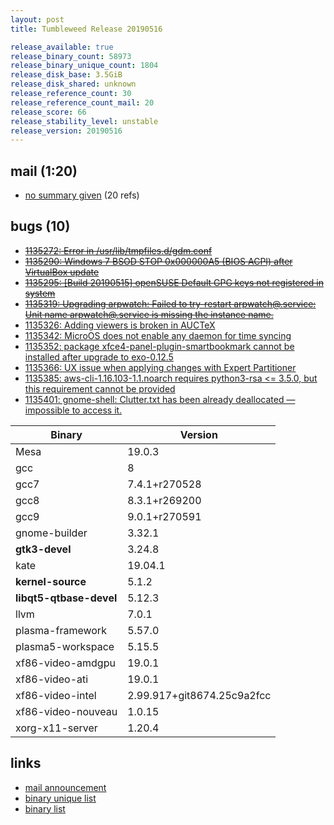 ```yaml
---
layout: post
title: Tumbleweed Release 20190516

release_available: true
release_binary_count: 58973
release_binary_unique_count: 1804
release_disk_base: 3.5GiB
release_disk_shared: unknown
release_reference_count: 30
release_reference_count_mail: 20
release_score: 66
release_stability_level: unstable
release_version: 20190516
---
```


## mail (1:20)

- [no summary given](https://lists.opensuse.org/opensuse-factory/2019-05/msg00169.html) (20 refs)

## bugs (10)

<!--more-->

- ~~[1135272: Error in /usr/lib/tmpfiles.d/gdm.conf](https://bugzilla.opensuse.org/show_bug.cgi?id=1135272)~~
- ~~[1135290: Windows 7 BSOD STOP 0x000000A5 (BIOS ACPI) after VirtualBox update](https://bugzilla.opensuse.org/show_bug.cgi?id=1135290)~~
- ~~[1135295: \[Build 20190515\] openSUSE Default GPG keys not registered in system](https://bugzilla.opensuse.org/show_bug.cgi?id=1135295)~~
- ~~[1135319: Upgrading arpwatch: Failed to try-restart arpwatch@.service: Unit name arpwatch@.service is missing the instance name.](https://bugzilla.opensuse.org/show_bug.cgi?id=1135319)~~
- [1135326: Adding  viewers is broken in AUCTeX](https://bugzilla.opensuse.org/show_bug.cgi?id=1135326)
- [1135342: MicroOS does not enable any daemon for time syncing](https://bugzilla.opensuse.org/show_bug.cgi?id=1135342)
- [1135352: package xfce4-panel-plugin-smartbookmark cannot be installed after upgrade to exo-0.12.5](https://bugzilla.opensuse.org/show_bug.cgi?id=1135352)
- [1135366: UX issue when applying changes with Expert Partitioner](https://bugzilla.opensuse.org/show_bug.cgi?id=1135366)
- [1135385: aws-cli-1.16.103-1.1.noarch requires python3-rsa <= 3.5.0, but this requirement cannot be provided](https://bugzilla.opensuse.org/show_bug.cgi?id=1135385)
- [1135401: gnome-shell: Clutter.txt has been already deallocated — impossible to access it.](https://bugzilla.opensuse.org/show_bug.cgi?id=1135401)

Binary | Version
--- | ---
Mesa | 19.0.3
gcc | 8
gcc7 | 7.4.1+r270528
gcc8 | 8.3.1+r269200
gcc9 | 9.0.1+r270591
gnome-builder | 3.32.1
**gtk3-devel** | 3.24.8
kate | 19.04.1
**kernel-source** | 5.1.2
**libqt5-qtbase-devel** | 5.12.3
llvm | 7.0.1
plasma-framework | 5.57.0
plasma5-workspace | 5.15.5
xf86-video-amdgpu | 19.0.1
xf86-video-ati | 19.0.1
xf86-video-intel | 2.99.917+git8674.25c9a2fcc
xf86-video-nouveau | 1.0.15
xorg-x11-server | 1.20.4

## links

- [mail announcement](https://lists.opensuse.org/opensuse-factory/2019-05/msg00167.html)
- [binary unique list](http://download.opensuse.org/history/20190516/rpm.unique.list)
- [binary list](http://download.opensuse.org/history/20190516/rpm.list)

